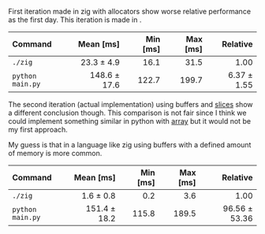 First iteration made in zig with allocators show worse relative performance as the first day.
This iteration is made in <commit>.

| Command          |    Mean [ms] | Min [ms] | Max [ms] |    Relative |
|:-----------------|-------------:|---------:|---------:|------------:|
| `./zig`          |   23.3 ± 4.9 |     16.1 |     31.5 |        1.00 |
| `python main.py` | 148.6 ± 17.6 |    122.7 |    199.7 | 6.37 ± 1.55 |

The second iteration (actual implementation) using buffers and
[slices](https://ziglang.org/documentation/0.13.0/#Slices)
show a different conclusion though.
This comparison is not fair since I think we could implement something similar in python with
[array](https://docs.python.org/3.10/library/array.html) but it would not be my first approach.

My guess is that in a language like zig using buffers with a defined amount of memory is more common.

| Command          |    Mean [ms] | Min [ms] | Max [ms] |      Relative |
|:-----------------|-------------:|---------:|---------:|--------------:|
| `./zig`          |    1.6 ± 0.8 |      0.2 |      3.6 |          1.00 |
| `python main.py` | 151.4 ± 18.2 |    115.8 |    189.5 | 96.56 ± 53.36 |
